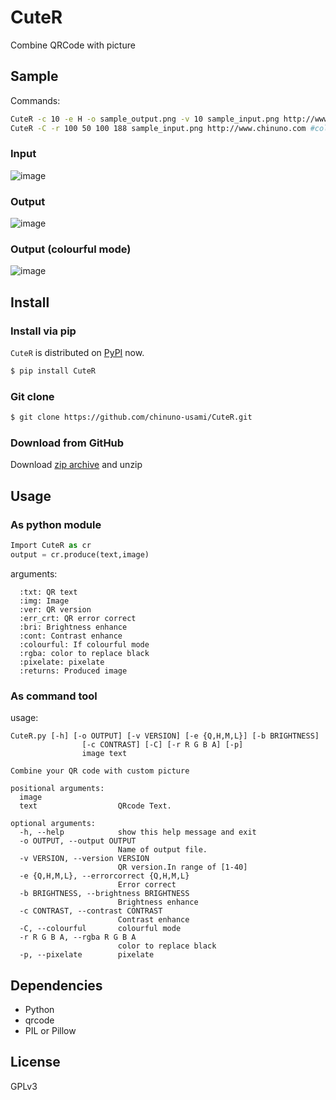 # CuteR
Combine QRCode with picture

## Sample

Commands:

```bash
CuteR -c 10 -e H -o sample_output.png -v 10 sample_input.png http://www.chinuno.com
CuteR -C -r 100 50 100 188 sample_input.png http://www.chinuno.com #colourful mode
```
### Input

![image](https://github.com/chinuno-usami/CuteR/raw/master/sample_input.png)

### Output

![image](https://github.com/chinuno-usami/CuteR/raw/master/sample_output.png)

### Output (colourful mode)

![image](https://github.com/chinuno-usami/CuteR/raw/master/sample_output_colourful.png)

## Install

### Install via pip

`CuteR` is distributed on [PyPI](https://pypi.python.org/pypi/CuteR) now.
```bash
$ pip install CuteR
```

### Git clone

```bash
$ git clone https://github.com/chinuno-usami/CuteR.git
```
### Download from GitHub

Download [zip archive](https://github.com/chinuno-usami/CuteR/archive/master.zip) and unzip

## Usage

### As python module

```python
Import CuteR as cr
output = cr.produce(text,image)
```

arguments:

      :txt: QR text
      :img: Image
      :ver: QR version
      :err_crt: QR error correct
      :bri: Brightness enhance
      :cont: Contrast enhance
      :colourful: If colourful mode
      :rgba: color to replace black
      :pixelate: pixelate
      :returns: Produced image

### As command tool

usage:
```
CuteR.py [-h] [-o OUTPUT] [-v VERSION] [-e {Q,H,M,L}] [-b BRIGHTNESS]
                [-c CONTRAST] [-C] [-r R G B A] [-p]
                image text

Combine your QR code with custom picture

positional arguments:
  image
  text                  QRcode Text.

optional arguments:
  -h, --help            show this help message and exit
  -o OUTPUT, --output OUTPUT
                        Name of output file.
  -v VERSION, --version VERSION
                        QR version.In range of [1-40]
  -e {Q,H,M,L}, --errorcorrect {Q,H,M,L}
                        Error correct
  -b BRIGHTNESS, --brightness BRIGHTNESS
                        Brightness enhance
  -c CONTRAST, --contrast CONTRAST
                        Contrast enhance
  -C, --colourful       colourful mode
  -r R G B A, --rgba R G B A
                        color to replace black
  -p, --pixelate        pixelate

```
## Dependencies
- Python
- qrcode
- PIL or Pillow

## License
GPLv3
